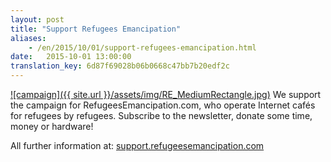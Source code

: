 ```yaml
---
layout: post 
title: "Support Refugees Emancipation"
aliases:
    - /en/2015/10/01/support-refugees-emancipation.html
date:   2015-10-01 13:00:00
translation_key: 6d87f69028b06b0668c47bb7b20edf2c
---
```


[![campaign]({{ site.url }}/assets/img/RE_MediumRectangle.jpg)](http://support.refugeesemancipation.com)
We support the campaign for RefugeesEmancipation.com,
who operate Internet cafés for refugees by refugees.
Subscribe to the newsletter, donate some time, money or hardware!

All further information at: [support.refugeesemancipation.com](http://support.refugeesemancipation.com)
